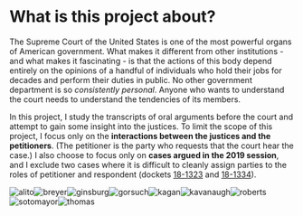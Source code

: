# What is this project about?

The Supreme Court of the United States is one of the most powerful organs of American government. What makes it different from other institutions - and what makes it fascinating - is that the actions of this body depend entirely on the opinions of a handful of individuals who hold their jobs for decades and perform their duties in public. No other government department is so *consistently personal*. Anyone who wants to understand the court needs to understand the tendencies of its members.  

In this project, I study the transcripts of oral arguments before the court and attempt to gain some insight into the justices. To limit the scope of this project, I focus only on the **interactions between the justices and the petitioners**. (The petitioner is the party who requests that the court hear the case.) I also choose to focus only on **cases argued in the 2019 session**, and I exclude two cases where it is difficult to cleanly assign parties to the roles of petitioner and respondent (dockets [18-1323](https://www.supremecourt.gov/oral_arguments/argument_transcripts/2019/18-1323_d18e.pdf) and [18-1334](https://www.supremecourt.gov/oral_arguments/argument_transcripts/2019/18-1334_ba7d.pdf)).

![alito](data/assets/justice_photos/alito.jpg)![breyer](data/assets/justice_photos/breyer.jpg)![ginsburg](data/assets/justice_photos/ginsburg.jpg)![gorsuch](data/assets/justice_photos/gorsuch.jpg)![kagan](data/assets/justice_photos/kagan.jpg)![kavanaugh](data/assets/justice_photos/kavanaugh.jpg)![roberts](data/assets/justice_photos/roberts.jpg)![sotomayor](data/assets/justice_photos/sotomayor.jpg)![thomas](data/assets/justice_photos/thomas.jpg)